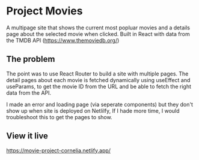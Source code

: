 # Project Movies

A multipage site that shows the current most popluar movies and a details page about the selected movie when clicked. Built in React with data from the TMDB API (https://www.themoviedb.org/)

## The problem

The point was to use React Router to build a site with multiple pages. The detail pages about each movie is fetched dynamically using useEffect and useParams, to get the movie ID from the URL and be able to fetch the right data from the API. 

I made an error and loading page (via seperate components) but they don't show up when site is deployed on Netlilfy, If I hade more time, I would troubleshoot this to get the pages to show. 

## View it live

https://movie-project-cornelia.netlify.app/

